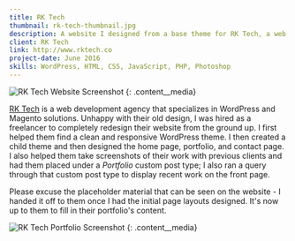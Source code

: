 ```yaml
---
title: RK Tech
thumbnail: rk-tech-thumbnail.jpg
description: A website I designed from a base theme for RK Tech, a web development agency.
client: RK Tech
link: http://www.rktech.co
project-date: June 2016
skills: WordPress, HTML, CSS, JavaScript, PHP, Photoshop
---
```


![RK Tech Website Screenshot](../img/rk-tech-1.jpg)
{: .content__media}

[RK Tech](http://www.rktech.co) is a web development agency that specializes in WordPress and Magento solutions. Unhappy with their old design, I was hired as a freelancer to completely redesign their website from the ground up. I first helped them find a clean and responsive WordPress theme. I then created a child theme and then designed the home page, portfolio, and contact page. I also helped them take screenshots of their work with previous clients and had them placed under a *Portfolio* custom post type; I also ran a query through that custom post type to display recent work on the front page.

Please excuse the placeholder material that can be seen on the website - I handed it off to them once I had the initial page layouts designed. It's now up to them to fill in their portfolio's content.

![RK Tech Portfolio Screenshot](../img/rk-tech-2.jpg)
{: .content__media}
